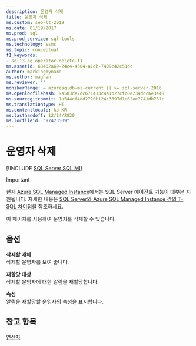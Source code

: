 ```yaml
---
description: 운영자 삭제
title: 운영자 삭제
ms.custom: seo-lt-2019
ms.date: 01/19/2017
ms.prod: sql
ms.prod_service: sql-tools
ms.technology: ssms
ms.topic: conceptual
f1_keywords:
- sql13.ag.operator.delete.f1
ms.assetid: 68402a69-24c4-4304-a1db-7409c42c51dc
author: markingmyname
ms.author: maghan
ms.reviewer: ''
monikerRange: = azuresqldb-mi-current || >= sql-server-2016
ms.openlocfilehash: 9a503de7dc671413c4a1b27cfc0e234ddc6e3e48
ms.sourcegitcommit: 1a544cf4dd2720b124c3697d1e62ae7741db757c
ms.translationtype: HT
ms.contentlocale: ko-KR
ms.lasthandoff: 12/14/2020
ms.locfileid: "97423509"
---
```

# <a name="delete-operator"></a>운영자 삭제
[!INCLUDE [SQL Server SQL MI](../../includes/applies-to-version/sql-asdbmi.md)]

> [!IMPORTANT]  
> 현재 [Azure SQL Managed Instance](/azure/sql-database/sql-database-managed-instance)에서는 SQL Server 에이전트 기능이 대부분 지원됩니다. 자세한 내용은 [SQL Server와 Azure SQL Managed Instance 간의 T-SQL 차이점](/azure/sql-database/sql-database-managed-instance-transact-sql-information#sql-server-agent)을 참조하세요.

이 페이지를 사용하여 운영자를 삭제할 수 있습니다.  
  
## <a name="options"></a>옵션  
**삭제할 개체**  
삭제할 운영자를 보여 줍니다.  
  
**재할당 대상**  
삭제할 운영자에 대한 알림을 재할당합니다.  
  
**속성**  
알림을 재할당할 운영자의 속성을 표시합니다.  
  
## <a name="see-also"></a>참고 항목  
[연산자](../../ssms/agent/operators.md)  
